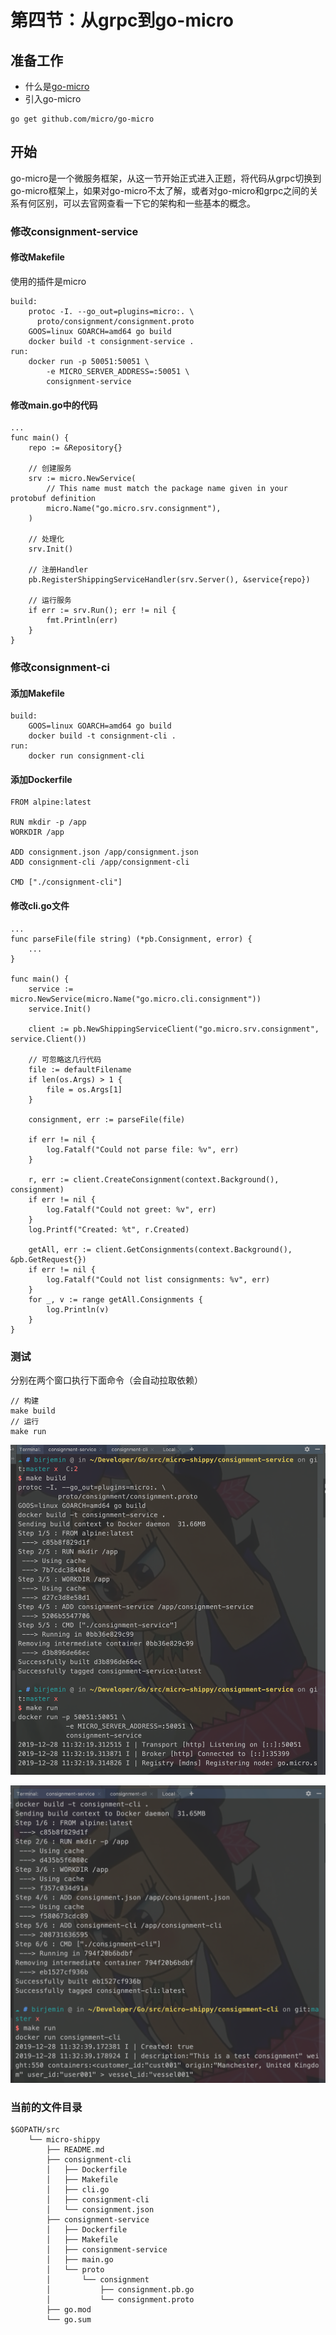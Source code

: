 # 第四节：从grpc到go-micro

## 准备工作
- 什么是[go-micro](https://github.com/micro/go-micro)
- 引入go-micro
```
go get github.com/micro/go-micro
```

## 开始
go-micro是一个微服务框架，从这一节开始正式进入正题，将代码从grpc切换到go-micro框架上，如果对go-micro不太了解，或者对go-micro和grpc之间的关系有何区别，可以去官网查看一下它的架构和一些基本的概念。

### 修改consignment-service

#### 修改Makefile
使用的插件是micro
```
build:
	protoc -I. --go_out=plugins=micro:. \
	  proto/consignment/consignment.proto
	GOOS=linux GOARCH=amd64 go build
	docker build -t consignment-service .
run:
	docker run -p 50051:50051 \
	    -e MICRO_SERVER_ADDRESS=:50051 \
	    consignment-service
```

#### 修改main.go中的代码

```
...
func main() {
    repo := &Repository{}

    // 创建服务
    srv := micro.NewService(
        // This name must match the package name given in your protobuf definition
        micro.Name("go.micro.srv.consignment"),
    )

    // 处理化
    srv.Init()

    // 注册Handler
    pb.RegisterShippingServiceHandler(srv.Server(), &service{repo})

    // 运行服务
    if err := srv.Run(); err != nil {
        fmt.Println(err)
    }
}
```
### 修改consignment-ci
#### 添加Makefile

```
build:
	GOOS=linux GOARCH=amd64 go build
	docker build -t consignment-cli .
run:
	docker run consignment-cli
```

#### 添加Dockerfile

```
FROM alpine:latest

RUN mkdir -p /app
WORKDIR /app

ADD consignment.json /app/consignment.json
ADD consignment-cli /app/consignment-cli

CMD ["./consignment-cli"]
```

#### 修改cli.go文件
```
...
func parseFile(file string) (*pb.Consignment, error) {
    ...
}

func main() {
    service := micro.NewService(micro.Name("go.micro.cli.consignment"))
    service.Init()

    client := pb.NewShippingServiceClient("go.micro.srv.consignment", service.Client())

    // 可忽略这几行代码
    file := defaultFilename
    if len(os.Args) > 1 {
        file = os.Args[1]
    }

    consignment, err := parseFile(file)

    if err != nil {
        log.Fatalf("Could not parse file: %v", err)
    }

    r, err := client.CreateConsignment(context.Background(), consignment)
    if err != nil {
        log.Fatalf("Could not greet: %v", err)
    }
    log.Printf("Created: %t", r.Created)

    getAll, err := client.GetConsignments(context.Background(), &pb.GetRequest{})
    if err != nil {
        log.Fatalf("Could not list consignments: %v", err)
    }
    for _, v := range getAll.Consignments {
        log.Println(v)
    }
}

```

### 测试
分别在两个窗口执行下面命令（会自动拉取依赖）

```
// 构建
make build
// 运行
make run
```

![2019122809.png](./img/2019122809.png)

![2019122810.png](./img/2019122810.png)

### 当前的文件目录
```
$GOPATH/src
    └── micro-shippy
        ├── README.md
        ├── consignment-cli
        │   ├── Dockerfile
        │   ├── Makefile
        │   ├── cli.go
        │   ├── consignment-cli
        │   └── consignment.json
        ├── consignment-service
        │   ├── Dockerfile
        │   ├── Makefile
        │   ├── consignment-service
        │   ├── main.go
        │   └── proto
        │       └── consignment
        │           ├── consignment.pb.go
        │           └── consignment.proto
        ├── go.mod
        └── go.sum

```